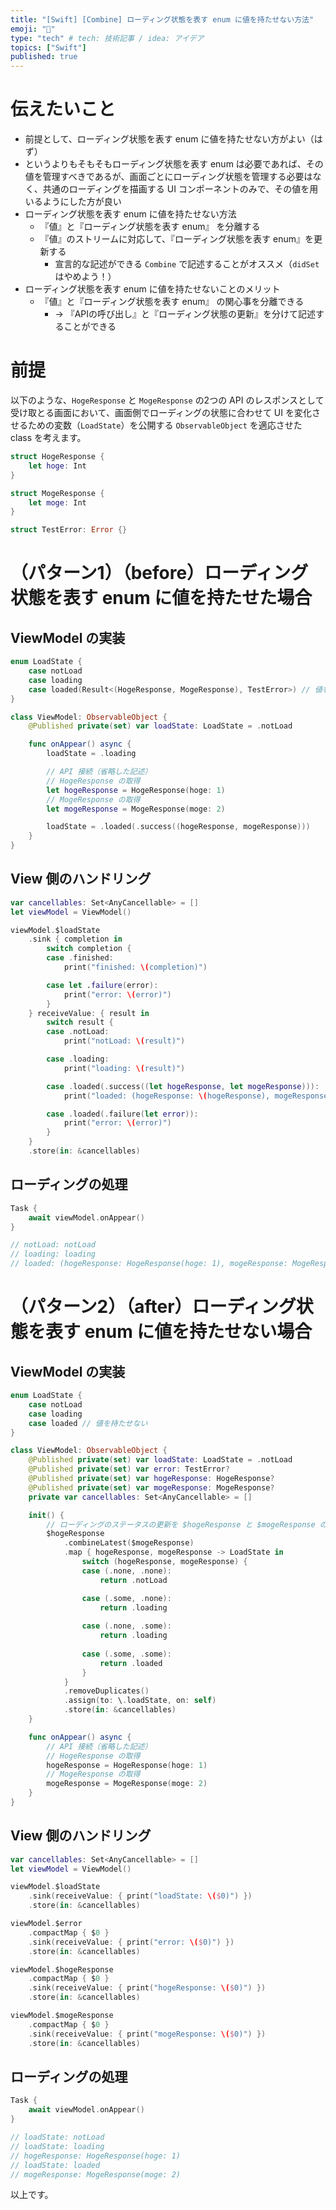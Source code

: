 ```yaml
---
title: "[Swift] [Combine] ローディング状態を表す enum に値を持たせない方法"
emoji: "🌾"
type: "tech" # tech: 技術記事 / idea: アイデア
topics: ["Swift"]
published: true
---
```


# 伝えたいこと

- 前提として、ローディング状態を表す enum に値を持たせない方がよい（はず）
- というよりもそもそもローディング状態を表す enum は必要であれば、その値を管理すべきであるが、画面ごとにローディング状態を管理する必要はなく、共通のローディングを描画する UI コンポーネントのみで、その値を用いるようにした方が良い
- ローディング状態を表す enum に値を持たせない方法
  - 『値』と『ローディング状態を表す enum』 を分離する
  - 『値』のストリームに対応して、『ローディング状態を表す enum』を更新する
    - 宣言的な記述ができる `Combine` で記述することがオススメ（`didSet` はやめよう！）
- ローディング状態を表す enum に値を持たせないことのメリット
  - 『値』と『ローディング状態を表す enum』 の関心事を分離できる
    - -> 『APIの呼び出し』と『ローディング状態の更新』を分けて記述することができる

# 前提

以下のような、`HogeResponse` と `MogeResponse` の2つの API のレスポンスとして受け取とる画面において、画面側でローディングの状態に合わせて UI を変化させるための変数（`LoadState`）を公開する `ObservableObject` を適応させた class を考えます。

```swift
struct HogeResponse {
    let hoge: Int
}

struct MogeResponse {
    let moge: Int
}

struct TestError: Error {}
```

# （パターン1）（before）ローディング状態を表す enum に値を持たせた場合

## ViewModel の実装

```swift
enum LoadState {
    case notLoad
    case loading
    case loaded(Result<(HogeResponse, MogeResponse), TestError>) // 値を持たせる
}

class ViewModel: ObservableObject {
    @Published private(set) var loadState: LoadState = .notLoad

    func onAppear() async {
        loadState = .loading

        // API 接続（省略した記述）
        // HogeResponse の取得
        let hogeResponse = HogeResponse(hoge: 1)
        // MogeResponse の取得
        let mogeResponse = MogeResponse(moge: 2)

        loadState = .loaded(.success((hogeResponse, mogeResponse)))
    }
}
```

## View 側のハンドリング

```swift
var cancellables: Set<AnyCancellable> = []
let viewModel = ViewModel()

viewModel.$loadState
    .sink { completion in
        switch completion {
        case .finished:
            print("finished: \(completion)")

        case let .failure(error):
            print("error: \(error)")
        }
    } receiveValue: { result in
        switch result {
        case .notLoad:
            print("notLoad: \(result)")

        case .loading:
            print("loading: \(result)")

        case .loaded(.success((let hogeResponse, let mogeResponse))):
            print("loaded: (hogeResponse: \(hogeResponse), mogeResponse: \(mogeResponse))")

        case .loaded(.failure(let error)):
            print("error: \(error)")
        }
    }
    .store(in: &cancellables)
```

## ローディングの処理

```swift
Task {
    await viewModel.onAppear()
}

// notLoad: notLoad
// loading: loading
// loaded: (hogeResponse: HogeResponse(hoge: 1), mogeResponse: MogeResponse(moge: 2))
```

# （パターン2）（after）ローディング状態を表す enum に値を持たせない場合

## ViewModel の実装

```swift
enum LoadState {
    case notLoad
    case loading
    case loaded // 値を持たせない
}

class ViewModel: ObservableObject {
    @Published private(set) var loadState: LoadState = .notLoad
    @Published private(set) var error: TestError?
    @Published private(set) var hogeResponse: HogeResponse?
    @Published private(set) var mogeResponse: MogeResponse?
    private var cancellables: Set<AnyCancellable> = []

    init() {
        // ローディングのステータスの更新を $hogeResponse と $mogeResponse のストリームから生成する
        $hogeResponse
            .combineLatest($mogeResponse)
            .map { hogeResponse, mogeResponse -> LoadState in
                switch (hogeResponse, mogeResponse) {
                case (.none, .none):
                    return .notLoad

                case (.some, .none):
                    return .loading
                    
                case (.none, .some):
                    return .loading
                    
                case (.some, .some):
                    return .loaded
                }
            }
            .removeDuplicates()
            .assign(to: \.loadState, on: self)
            .store(in: &cancellables)
    }

    func onAppear() async {
        // API 接続（省略した記述）
        // HogeResponse の取得
        hogeResponse = HogeResponse(hoge: 1)
        // MogeResponse の取得
        mogeResponse = MogeResponse(moge: 2)
    }
}
```

## View 側のハンドリング

```swift
var cancellables: Set<AnyCancellable> = []
let viewModel = ViewModel()

viewModel.$loadState
    .sink(receiveValue: { print("loadState: \($0)") })
    .store(in: &cancellables)

viewModel.$error
    .compactMap { $0 }
    .sink(receiveValue: { print("error: \($0)") })
    .store(in: &cancellables)

viewModel.$hogeResponse
    .compactMap { $0 }
    .sink(receiveValue: { print("hogeResponse: \($0)") })
    .store(in: &cancellables)

viewModel.$mogeResponse
    .compactMap { $0 }
    .sink(receiveValue: { print("mogeResponse: \($0)") })
    .store(in: &cancellables)
```

## ローディングの処理

```swift
Task {
    await viewModel.onAppear()
}

// loadState: notLoad
// loadState: loading
// hogeResponse: HogeResponse(hoge: 1)
// loadState: loaded
// mogeResponse: MogeResponse(moge: 2)
```

以上です。